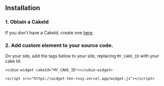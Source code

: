
## Installation

### 1. Obtain a CakeId

If you don't have a CakeId, create one [here](https://www.datacakes.ai/).

### 2. Add custom element to your source code.

On your site, add the tags below to your site, replacing `MY_CAKE_ID` with your cake Id:
```
<cubie-widget cakeId="MY_CAKE_ID"></cubie-widget>

<script src="https://widget-ten-rosy.vercel.app/widget.js"></script>

```
